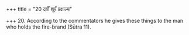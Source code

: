 +++
title = "20 दर्वीं शूर्पं प्रक्षाल्य"

+++
20. According to the commentators he gives these things to the man who holds the fire-brand (Sūtra 11).
